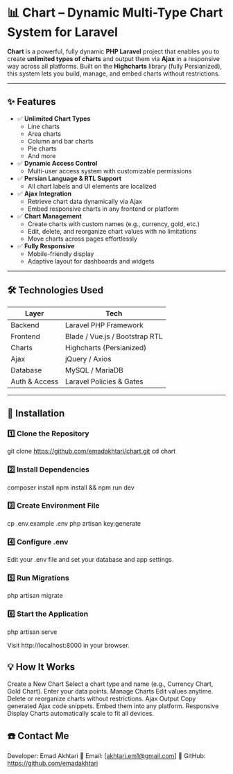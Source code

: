 # 📊 Chart – Dynamic Multi-Type Chart System for Laravel

**Chart** is a powerful, fully dynamic **PHP Laravel** project that enables you to create **unlimited types of charts** and output them via **Ajax** in a responsive way across all platforms. Built on the **Highcharts** library (fully Persianized), this system lets you build, manage, and embed charts without restrictions.

---

## ✨ Features

- ✅ **Unlimited Chart Types**
  - Line charts
  - Area charts
  - Column and bar charts
  - Pie charts
  - And more
- ✅ **Dynamic Access Control**
  - Multi-user access system with customizable permissions
- ✅ **Persian Language & RTL Support**
  - All chart labels and UI elements are localized
- ✅ **Ajax Integration**
  - Retrieve chart data dynamically via Ajax
  - Embed responsive charts in any frontend or platform
- ✅ **Chart Management**
  - Create charts with custom names (e.g., currency, gold, etc.)
  - Edit, delete, and reorganize chart values with no limitations
  - Move charts across pages effortlessly
- ✅ **Fully Responsive**
  - Mobile-friendly display
  - Adaptive layout for dashboards and widgets

---

## 🛠️ Technologies Used

| Layer         | Tech                           |
|---------------|--------------------------------|
| Backend       | Laravel PHP Framework         |
| Frontend      | Blade / Vue.js / Bootstrap RTL|
| Charts        | Highcharts (Persianized)      |
| Ajax          | jQuery / Axios                |
| Database      | MySQL / MariaDB               |
| Auth & Access | Laravel Policies & Gates      |

---

## 🚀 Installation

### 1️⃣ Clone the Repository
git clone https://github.com/emadakhtari/chart.git
cd chart

### 2️⃣ Install Dependencies
composer install
npm install && npm run dev

### 3️⃣ Create Environment File
cp .env.example .env
php artisan key:generate

### 4️⃣ Configure .env
Edit your .env file and set your database and app settings.

### 5️⃣ Run Migrations
php artisan migrate

### 6️⃣ Start the Application
php artisan serve

Visit http://localhost:8000 in your browser.

## 💡 How It Works
Create a New Chart
Select a chart type and name (e.g., Currency Chart, Gold Chart).
Enter your data points.
Manage Charts
Edit values anytime.
Delete or reorganize charts without restrictions.
Ajax Output
Copy generated Ajax code snippets.
Embed them into any platform.
Responsive Display
Charts automatically scale to fit all devices.

## ☎️ Contact Me
Developer: Emad Akhtari
📧 Email: [akhtari.em1@gmail.com]
🔗 GitHub: https://github.com/emadakhtari

